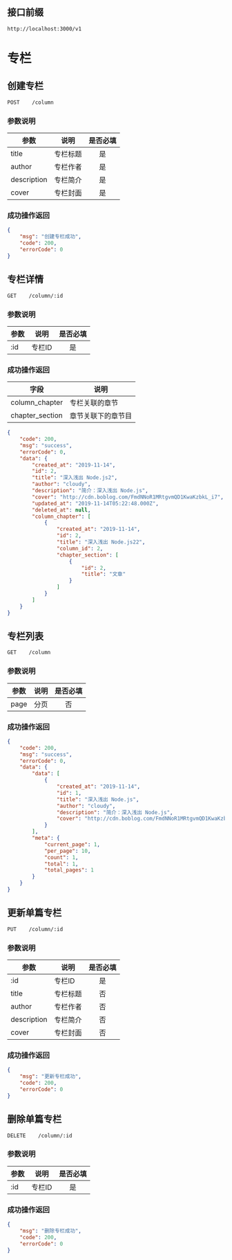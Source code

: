 ## 接口前缀
```shell
http://localhost:3000/v1
```

# 专栏

## 创建专栏
```
POST    /column
```

### 参数说明
参数 | 说明 | 是否必填
---|---|:---:
title | 专栏标题 | 是
author | 专栏作者 | 是
description | 专栏简介 | 是
cover | 专栏封面 | 是

### 成功操作返回
```json
{
    "msg": "创建专栏成功",
    "code": 200,
    "errorCode": 0
}
```

## 专栏详情
```
GET    /column/:id
```

### 参数说明
参数 | 说明 | 是否必填
---|---|:---:
:id | 专栏ID | 是


### 成功操作返回
字段 | 说明
---|---
column_chapter | 专栏关联的章节
chapter_section | 章节关联下的章节目
```json
{
    "code": 200,
    "msg": "success",
    "errorCode": 0,
    "data": {
        "created_at": "2019-11-14",
        "id": 2,
        "title": "深入浅出 Node.js2",
        "author": "cloudy",
        "description": "简介：深入浅出 Node.js",
        "cover": "http://cdn.boblog.com/FmdNNoR1MRtgvmQD1KwaKzbkL_i7",
        "updated_at": "2019-11-14T05:22:48.000Z",
        "deleted_at": null,
        "column_chapter": [
            {
                "created_at": "2019-11-14",
                "id": 2,
                "title": "深入浅出 Node.js22",
                "column_id": 2,
                "chapter_section": [
                    {
                        "id": 2,
                        "title": "文章"
                    }
                ]
            }
        ]
    }
}
```

## 专栏列表
```
GET    /column
```

### 参数说明
参数 | 说明 | 是否必填
---|---|:---:
page | 分页 | 否

### 成功操作返回
```json
{
    "code": 200,
    "msg": "success",
    "errorCode": 0,
    "data": {
        "data": [
            {
                "created_at": "2019-11-14",
                "id": 1,
                "title": "深入浅出 Node.js",
                "author": "cloudy",
                "description": "简介：深入浅出 Node.js",
                "cover": "http://cdn.boblog.com/FmdNNoR1MRtgvmQD1KwaKzbkL_i7"
            }
        ],
        "meta": {
            "current_page": 1,
            "per_page": 10,
            "count": 1,
            "total": 1,
            "total_pages": 1
        }
    }
}
```

## 更新单篇专栏
```
PUT    /column/:id
```

### 参数说明
参数 | 说明 | 是否必填
---|---|:---:
:id | 专栏ID | 是
title | 专栏标题 | 否
author | 专栏作者 | 否
description | 专栏简介 | 否
cover | 专栏封面 | 否

### 成功操作返回

```json
{
    "msg": "更新专栏成功",
    "code": 200,
    "errorCode": 0
}
```

## 删除单篇专栏
```
DELETE    /column/:id
```

### 参数说明
参数 | 说明 | 是否必填
---|---|:---:
:id | 专栏ID | 是

### 成功操作返回

```json
{
    "msg": "删除专栏成功",
    "code": 200,
    "errorCode": 0
}
```

